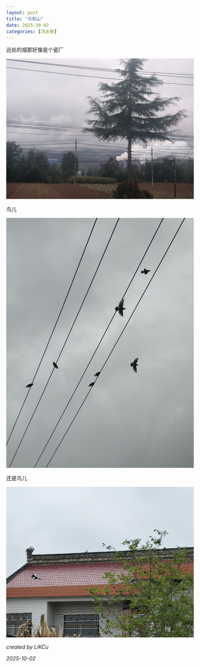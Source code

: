 ```yaml
---
layout: post
title: "鸟和山"
date: 2025-10-02
categories: [流水账]
---
```



远处的烟那好像是个瓷厂

![](/images/views/IMG20251002094906.jpg)

鸟儿

![](/images/views/IMG20251002151451.jpg) 

还是鸟儿

![](/images/views/IMG_20251002_151539.jpg)


*created by LiKCu*

*2025-10-02*
